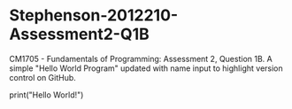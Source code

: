 # Stephenson-2012210-Assessment2-Q1B
CM1705 - Fundamentals of Programming: Assessment 2, Question 1B. A simple "Hello World Program" updated with name input to highlight version control on GitHub.

print("Hello World!")
